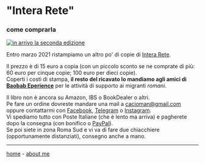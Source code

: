 # "Intera Rete"  
### come comprarla

[![](https://cacioman.github.io/interarete-2nd-edition.png "in arrivo la seconda edizione")](https://cacioman.github.io/interarete.html) 

Entro marzo 2021 ristampiamo un altro po' di copie di [Intera Rete](https://cacioman.github.io/interarete.html).

Il prezzo è di 15 euro a copia (con un piccolo sconto se ne comprate di più: 60 euro per cinque copie; 100 euro per dieci copie).  
Coperti i costi di stampa, **il resto del ricavato lo mandiamo agli amici di [Baobab Eperience](https://baobabexperience.org/)** per le attività di supporto ai migranti *romani*.  

Il libro non è ancora su Amazon, IBS o BookDealer o altri.    
Pe fare un ordine dovreste mandare una mail a [cacioman@gmail.com](mailto::cacioman@gmail.com) oppure contattarmi con [Facebook](https://www.facebook.com/ClaudioGatti63), [Telegram](https://t.me/cgatti) o [Instagram](https://www.instagram.com/cacioman63).  
Vi spediamo tutto con Poste Italiane (che è lento ma arriva) e pagherete dopo la consegna (con bonifico o [PayPal](https://www.paypal.me/ClaudioGatti)).  
Se poi siete in zona Roma Sud e vi va di fare due chiacchiere (opportunamente distanziati), consegno anche a mano.  

---    
[home](https://cacioman.github.io/interarete.html) - [about me](https://about.me/cacioman)  
